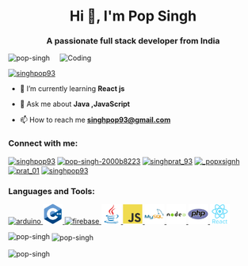 <h1 align="center">Hi 👋, I'm Pop Singh</h1>
<h3 align="center">A passionate full stack developer from India</h3>
<img align="right" alt="Coding" width="400" src="https://i.gifer.com/Ry6p.gif">

<p align="left"> <img src="https://komarev.com/ghpvc/?username=pop-singh&label=Profile%20views&color=0e75b6&style=flat" alt="pop-singh" /> </p>

<p align="left"> <a href="https://twitter.com/singhpop93" target="blank"><img src="https://img.shields.io/twitter/follow/singhpop93?logo=twitter&style=for-the-badge" alt="singhpop93" /></a> </p>

- 🌱 I’m currently learning **React js**

- 💬 Ask me about **Java ,JavaScript**

- 📫 How to reach me **singhpop93@gmail.com**

<h3 align="left">Connect with me:</h3>
<p align="left">
<a href="https://twitter.com/singhpop93" target="blank"><img align="center" src="https://raw.githubusercontent.com/rahuldkjain/github-profile-readme-generator/master/src/images/icons/Social/twitter.svg" alt="singhpop93" height="30" width="40" /></a>
<a href="https://linkedin.com/in/pop-singh-2000b8223" target="blank"><img align="center" src="https://raw.githubusercontent.com/rahuldkjain/github-profile-readme-generator/master/src/images/icons/Social/linked-in-alt.svg" alt="pop-singh-2000b8223" height="30" width="40" /></a>
<a href="https://www.codechef.com/users/singhprat_93" target="blank"><img align="center" src="https://cdn.jsdelivr.net/npm/simple-icons@3.1.0/icons/codechef.svg" alt="singhprat_93" height="30" width="40" /></a>
<a href="https://codeforces.com/profile/_popxsignh" target="blank"><img align="center" src="https://raw.githubusercontent.com/rahuldkjain/github-profile-readme-generator/master/src/images/icons/Social/codeforces.svg" alt="_popxsignh" height="30" width="40" /></a>
<a href="https://www.leetcode.com/prat_01" target="blank"><img align="center" src="https://raw.githubusercontent.com/rahuldkjain/github-profile-readme-generator/master/src/images/icons/Social/leet-code.svg" alt="prat_01" height="30" width="40" /></a>
<a href="https://auth.geeksforgeeks.org/user/singhpop93" target="blank"><img align="center" src="https://raw.githubusercontent.com/rahuldkjain/github-profile-readme-generator/master/src/images/icons/Social/geeks-for-geeks.svg" alt="singhpop93" height="30" width="40" /></a>
</p>

<h3 align="left">Languages and Tools:</h3>
<p align="left"> <a href="https://www.arduino.cc/" target="_blank" rel="noreferrer"> <img src="https://cdn.worldvectorlogo.com/logos/arduino-1.svg" alt="arduino" width="40" height="40"/> </a> <a href="https://www.w3schools.com/cpp/" target="_blank" rel="noreferrer"> <img src="https://raw.githubusercontent.com/devicons/devicon/master/icons/cplusplus/cplusplus-original.svg" alt="cplusplus" width="40" height="40"/> </a> <a href="https://firebase.google.com/" target="_blank" rel="noreferrer"> <img src="https://www.vectorlogo.zone/logos/firebase/firebase-icon.svg" alt="firebase" width="40" height="40"/> </a> <a href="https://www.java.com" target="_blank" rel="noreferrer"> <img src="https://raw.githubusercontent.com/devicons/devicon/master/icons/java/java-original.svg" alt="java" width="40" height="40"/> </a> <a href="https://developer.mozilla.org/en-US/docs/Web/JavaScript" target="_blank" rel="noreferrer"> <img src="https://raw.githubusercontent.com/devicons/devicon/master/icons/javascript/javascript-original.svg" alt="javascript" width="40" height="40"/> </a> <a href="https://www.mysql.com/" target="_blank" rel="noreferrer"> <img src="https://raw.githubusercontent.com/devicons/devicon/master/icons/mysql/mysql-original-wordmark.svg" alt="mysql" width="40" height="40"/> </a> <a href="https://nodejs.org" target="_blank" rel="noreferrer"> <img src="https://raw.githubusercontent.com/devicons/devicon/master/icons/nodejs/nodejs-original-wordmark.svg" alt="nodejs" width="40" height="40"/> </a> <a href="https://www.php.net" target="_blank" rel="noreferrer"> <img src="https://raw.githubusercontent.com/devicons/devicon/master/icons/php/php-original.svg" alt="php" width="40" height="40"/> </a> <a href="https://reactjs.org/" target="_blank" rel="noreferrer"> <img src="https://raw.githubusercontent.com/devicons/devicon/master/icons/react/react-original-wordmark.svg" alt="react" width="40" height="40"/> </a> </p>

<p><img align="left" src="https://github-readme-stats.vercel.app/api/top-langs?username=pop-singh&show_icons=true&locale=en&layout=compact" alt="pop-singh" /></p>

<p>&nbsp;<img align="center" src="https://github-readme-stats.vercel.app/api?username=pop-singh&show_icons=true&locale=en" alt="pop-singh" /></p>

<p><img align="center" src="https://github-readme-streak-stats.herokuapp.com/?user=pop-singh&" alt="pop-singh" /></p>
